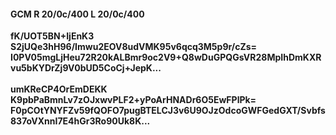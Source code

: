 #### GCM R 20/0c/400 L 20/0c/400
**fK/UOT5BN+IjEnK3**<br/>**S2jUQe3hH96/Imwu2EOV8udVMK95v6qcq3M5p9r/cZs=**<br/>**I0PV05mgLjHeu72R20kALBmr9oc2V9+Q8wDuGPQGsVR28MpIhDmKXRvu5bKYDrZj9V0bUD5CoCj+JepK...**<br/><br/>
**umKReCP4OrEmDEKK**<br/>**K9pbPaBmnLv7zOJxwvPLF2+yPoArHNADr6O5EwFPlPk=**<br/>**F0pCOtYNYFZv59fQOFO7pugBTELCJ3v6U9OJzOdcoGWFGedGXT/Svbfs837oVXnnI7E4hGr3Ro90Uk8K...**